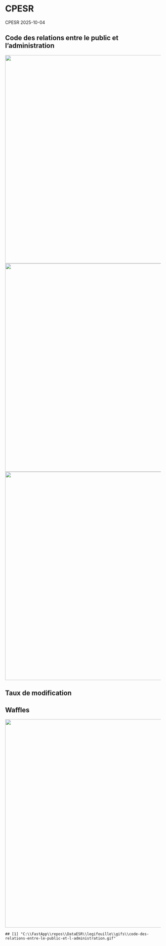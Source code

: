 CPESR
================
CPESR
2025-10-04

## Code des relations entre le public et l’administration

<img src="C:/FastApp/repos/DataESR/legifouille/codes/code-des-relations-entre-le-public-et-l-administration/legifouille-code_files/figure-gfm/versions-1.png" width="672" />

<img src="C:/FastApp/repos/DataESR/legifouille/codes/code-des-relations-entre-le-public-et-l-administration/legifouille-code_files/figure-gfm/modifications-1.png" width="672" />
<img src="C:/FastApp/repos/DataESR/legifouille/codes/code-des-relations-entre-le-public-et-l-administration/legifouille-code_files/figure-gfm/taille_modifications-1.png" width="672" />

## Taux de modification

## Waffles

<img src="C:/FastApp/repos/DataESR/legifouille/codes/code-des-relations-entre-le-public-et-l-administration/legifouille-code_files/figure-gfm/unnamed-chunk-4-1.png" width="672" />

    ## [1] "C:\\FastApp\\repos\\DataESR\\legifouille\\gifs\\code-des-relations-entre-le-public-et-l-administration.gif"
